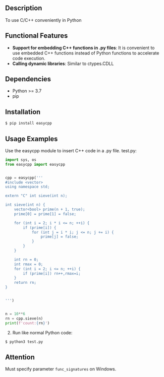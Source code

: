 ## Description

To use C/C++ conveniently in Python

## Functional Features

- **Support for embedding C++ functions in .py files**: It is convenient to use embedded C++ functions instead of Python functions to accelerate code execution.
- **Calling dynamic libraries**: Similar to ctypes.CDLL

## Dependencies

- Python >= 3.7
- pip

## Installation

```bash
$ pip install easycpp
```

## Usage Examples

Use the easycpp module to insert C++ code in a .py file. test.py:

```python
import sys, os
from easycpp import easycpp


cpp = easycpp('''
#include <vector>
using namespace std;

extern "C" int sieve(int n);

int sieve(int n) {
    vector<bool> prime(n + 1, true);
    prime[0] = prime[1] = false;

    for (int i = 2; i * i <= n; ++i) {
        if (prime[i]) {
            for (int j = i * i; j <= n; j += i) {
                prime[j] = false;
            }
        }
    }

    int rn = 0;
    int rmax = 0;
    for (int i = 2; i <= n; ++i) {
        if (prime[i]) rn++,rmax=i;
    }
    return rn;
}


''')


n = 10**6
rn = cpp.sieve(n)
print(f'count:{rn}')
```

2. Run like normal Python code:

```bash
$ python3 test.py
```

## Attention

Must specify parameter `func_signatures` on Windows.

